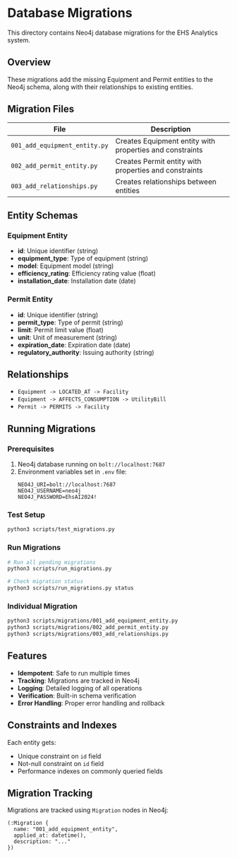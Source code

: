 # Database Migrations

This directory contains Neo4j database migrations for the EHS Analytics system.

## Overview

These migrations add the missing Equipment and Permit entities to the Neo4j schema, along with their relationships to existing entities.

## Migration Files

| File | Description |
|------|-------------|
| `001_add_equipment_entity.py` | Creates Equipment entity with properties and constraints |
| `002_add_permit_entity.py` | Creates Permit entity with properties and constraints |
| `003_add_relationships.py` | Creates relationships between entities |

## Entity Schemas

### Equipment Entity
- **id**: Unique identifier (string)
- **equipment_type**: Type of equipment (string)
- **model**: Equipment model (string) 
- **efficiency_rating**: Efficiency rating value (float)
- **installation_date**: Installation date (date)

### Permit Entity
- **id**: Unique identifier (string)
- **permit_type**: Type of permit (string)
- **limit**: Permit limit value (float)
- **unit**: Unit of measurement (string)
- **expiration_date**: Expiration date (date)
- **regulatory_authority**: Issuing authority (string)

## Relationships

- `Equipment -> LOCATED_AT -> Facility`
- `Equipment -> AFFECTS_CONSUMPTION -> UtilityBill`
- `Permit -> PERMITS -> Facility`

## Running Migrations

### Prerequisites

1. Neo4j database running on `bolt://localhost:7687`
2. Environment variables set in `.env` file:
   ```
   NEO4J_URI=bolt://localhost:7687
   NEO4J_USERNAME=neo4j
   NEO4J_PASSWORD=EhsAI2024!
   ```

### Test Setup

```bash
python3 scripts/test_migrations.py
```

### Run Migrations

```bash
# Run all pending migrations
python3 scripts/run_migrations.py

# Check migration status
python3 scripts/run_migrations.py status
```

### Individual Migration

```bash
python3 scripts/migrations/001_add_equipment_entity.py
python3 scripts/migrations/002_add_permit_entity.py
python3 scripts/migrations/003_add_relationships.py
```

## Features

- **Idempotent**: Safe to run multiple times
- **Tracking**: Migrations are tracked in Neo4j
- **Logging**: Detailed logging of all operations
- **Verification**: Built-in schema verification
- **Error Handling**: Proper error handling and rollback

## Constraints and Indexes

Each entity gets:
- Unique constraint on `id` field
- Not-null constraint on `id` field
- Performance indexes on commonly queried fields

## Migration Tracking

Migrations are tracked using `Migration` nodes in Neo4j:
```cypher
(:Migration {
  name: "001_add_equipment_entity",
  applied_at: datetime(),
  description: "..."
})
```